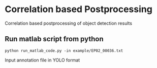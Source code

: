 # Correlation based Postprocessing
Correlation based postprocessing of object detection results

## Run matlab script from python

    python run_matlab_code.py -in example/EP02_00036.txt

Input annotation file in YOLO format
